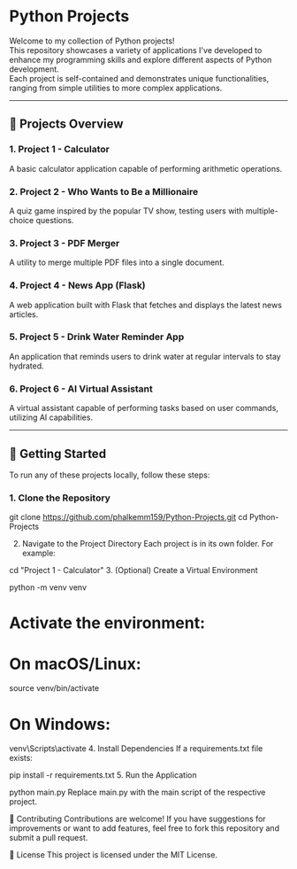 # Python Projects

Welcome to my collection of Python projects!  
This repository showcases a variety of applications I've developed to enhance my programming skills and explore different aspects of Python development.  
Each project is self-contained and demonstrates unique functionalities, ranging from simple utilities to more complex applications.

---

## 📁 Projects Overview

### 1. Project 1 - Calculator
A basic calculator application capable of performing arithmetic operations.

### 2. Project 2 - Who Wants to Be a Millionaire
A quiz game inspired by the popular TV show, testing users with multiple-choice questions.

### 3. Project 3 - PDF Merger
A utility to merge multiple PDF files into a single document.

### 4. Project 4 - News App (Flask)
A web application built with Flask that fetches and displays the latest news articles.

### 5. Project 5 - Drink Water Reminder App
An application that reminds users to drink water at regular intervals to stay hydrated.

### 6. Project 6 - AI Virtual Assistant
A virtual assistant capable of performing tasks based on user commands, utilizing AI capabilities.

---

## 🚀 Getting Started

To run any of these projects locally, follow these steps:

### 1. Clone the Repository

git clone https://github.com/phalkemm159/Python-Projects.git
cd Python-Projects

2. Navigate to the Project Directory
Each project is in its own folder. For example:

cd "Project 1 - Calculator"
3. (Optional) Create a Virtual Environment

python -m venv venv
# Activate the environment:
# On macOS/Linux:
source venv/bin/activate
# On Windows:
venv\Scripts\activate
4. Install Dependencies
If a requirements.txt file exists:

pip install -r requirements.txt
5. Run the Application

python main.py
Replace main.py with the main script of the respective project.

🤝 Contributing
Contributions are welcome!
If you have suggestions for improvements or want to add features, feel free to fork this repository and submit a pull request.

📄 License
This project is licensed under the MIT License.
